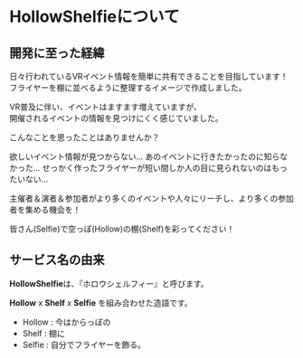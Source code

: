 # **HollowShelfie**について

## 開発に至った経緯

日々行われているVRイベント情報を簡単に共有できることを目指しています！
フライヤーを棚に並べるように整理するイメージで作成しました。

VR普及に伴い、イベントはますます増えていますが、  
開催されるイベントの情報を見つけにくく感じていました。

こんなことを思ったことはありませんか？

欲しいイベント情報が見つからない...
あのイベントに行きたかったのに知らなかった...
せっかく作ったフライヤーが短い間しか人の目に見られないのはもったいない...

主催者＆演者＆参加者がより多くのイベントや人々にリーチし、より多くの参加者を集める機会を！

皆さん(Selfie)で空っぽ(Hollow)の棚(Shelf)を彩ってください！

## サービス名の由来

**HollowShelfie**は、『ホロウシェルフィー』と呼びます。

**Hollow** x **Shelf** x **Selfie** を組み合わせた造語です。

- Hollow : 今はからっぽの
- Shelf  : 棚に
- Selfie : 自分でフライヤーを飾る。
